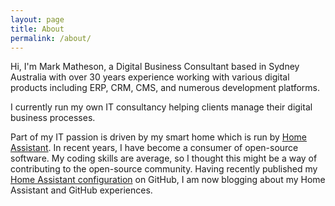 ```yaml
---
layout: page
title: About
permalink: /about/
---
```


Hi, I'm Mark Matheson, a Digital Business Consultant based in Sydney Australia with over 30 years experience working with various digital products including ERP, CRM, CMS, and numerous development platforms.

I currently run my own IT consultancy helping clients manage their digital business processes.

Part of my IT passion is driven by my smart home which is run by [Home Assistant](https://home-assistant.io). In recent years, I have become a consumer of open-source software. My coding skills are average, so I thought this might be a way of contributing to the open-source community. Having recently published my [Home Assistant configuration](https://nzrunner.github.com/nzrunner/home-assistant) on GitHub, I am now blogging about my Home Assistant and GitHub experiences.
